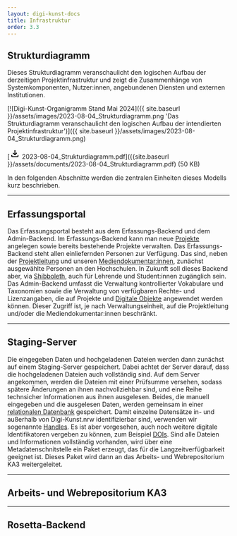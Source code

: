 ```yaml
---
layout: digi-kunst-docs
title: Infrastruktur
order: 3.3
---
```


## Strukturdiagramm
Dieses Strukturdiagramm veranschaulicht den logischen Aufbau der derzeitigen Projektinfrastruktur und zeigt die Zusammenhänge von Systemkomponenten, Nutzer:innen, angebundenen Diensten und externen Institutionen.

[![Digi-Kunst-Organigramm Stand Mai 2024]({{ site.baseurl }}/assets/images/2023-08-04_Strukturdiagramm.png 'Das Strukturdiagramm veranschaulicht den logischen Aufbau der intendierten Projektinfrastruktur')]({{ site.baseurl }}/assets/images/2023-08-04_Strukturdiagramm.png)

[<svg class="download-icon" xmlns="http://www.w3.org/2000/svg" height="24" viewBox="0 -960 960 960" width="24"><path d="M480-320 280-520l56-58 104 104v-326h80v326l104-104 56 58-200 200ZM240-160q-33 0-56.5-23.5T160-240v-120h80v120h480v-120h80v120q0 33-23.5 56.5T720-160H240Z"/></svg> 2023-08-04_Strukturdiagramm.pdf]({{site.baseurl }}/assets/documents/2023-08-04_Strukturdiagramm.pdf) (50 KB)

In den folgenden Abschnitte werden die zentralen Einheiten dieses Modells kurz beschrieben.

----

## Erfassungsportal

Das Erfassungsportal besteht aus dem Erfassungs-Backend und dem Admin-Backend. Im Erfassungs-Backend kann man neue [Projekte](https://christiansievers.github.io/site-test/ressourcen/entitaeten_und_attribute_des_datenmodells.html#zentrale-entitäten-projekt-und-ereignis) angelegen sowie bereits bestehende Projekte verwalten. Das Erfassungs-Backend steht allen einliefernden Personen zur Verfügung. Das sind, neben der [Projektleitung](https://christiansievers.github.io/site-test/projektstruktur/team.html#gesamtprojektleitung) und unseren [Mediendokumentar:innen](https://christiansievers.github.io/site-test/projektstruktur/team.html#mediendokumentarinnen), zunächst ausgewählte Personen an den Hochschulen. In Zukunft soll dieses Backend aber, via [Shibboleth](Shibboleth), auch für Lehrende und Student:innen zugänglich sein. Das Admin-Backend umfasst die Verwaltung kontrollierter Vokabulare und Taxonomien sowie die Verwaltung von verfügbaren Rechte- und Lizenzangaben, die auf Projekte und [Digitale Objekte](https://christiansievers.github.io/site-test/ressourcen/entitaeten_und_attribute_des_datenmodells.html#ereignis-digitale-objekte) angewendet werden können. Dieser Zugriff ist, je nach Verwaltungseinheit, auf die Projektleitung und/oder die Mediendokumentar:innen beschränkt.

----

## Staging-Server

Die eingegeben Daten und hochgeladenen Dateien werden dann zunächst auf einem Staging-Server gespeichert. Dabei achtet der Server darauf, dass die hochgeladenen Dateien auch vollständig sind. Auf dem Server angekommen, werden die Dateien mit einer Prüfsumme versehen, sodass spätere Änderungen an ihnen nachvollziehbar sind, und eine Reihe technsicher Informationen aus ihnen ausgelesen. Beides, die manuell eingegeben und die ausgelesen Daten, werden gemeinsam in einer [relationalen Datenbank](https://www.ibm.com/de-de/topics/relational-databases) gespeichert. Damit einzelne Datensätze in- und außerhalb von Digi-Kunst.nrw identifizierbar sind, verwenden wir sogenannte [Handles](https://www.handle.net/). Es ist aber vorgesehen, auch noch weitere digitale Identifikatoren vergeben zu können, zum Beispiel [DOIs](https://www.doi.org/). Sind alle Dateien und Informationen vollständig vorhanden, wird über eine Metadatenschnitstelle ein Paket erzeugt, das für die Langzeitverfügbarkeit geeignet ist. Dieses Paket wird dann an das Arbeits- und Webrepositorium KA3 weitergeleitet.

----

## Arbeits- und Webrepositorium KA3

----

## Rosetta-Backend


